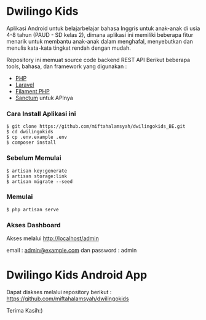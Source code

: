 # Dwilingo Kids
Aplikasi Android untuk belajarbelajar bahasa Inggris untuk anak-anak di usia 4-8 tahun (PAUD - SD kelas 2), dimana aplikasi ini memiliki beberapa fitur menarik untuk membantu anak-anak dalam menghafal, menyebutkan dan menulis kata-kata tingkat rendah dengan mudah.

Repository ini memuat source code backend REST API
Berikut beberapa tools, bahasa, dan framework yang digunakan :
- [PHP](https://www.php.net/)
- [Laravel](https://laravel.com/)
- [Filament PHP](https://filamentphp.com/)
- [Sanctum](https://github.com/laravel/sanctum) untuk APInya 

### Cara Install Aplikasi ini
```
$ git clone https://github.com/miftahalamsyah/dwilingokids_BE.git
$ cd dwilingokids
$ cp .env.example .env
$ composer install
```
### Sebelum Memulai
```
$ artisan key:generate
$ artisan storage:link
$ artisan migrate --seed
```

### Memulai
```
$ php artisan serve
```

### Akses Dashboard
Akses melalui [http://localhost/admin](http://localhost/admin)

email : admin@example.com dan password : admin

# Dwilingo Kids Android App
Dapat diakses melalui repository berikut :
https://github.com/miftahalamsyah/dwilingokids

Terima Kasih:)
